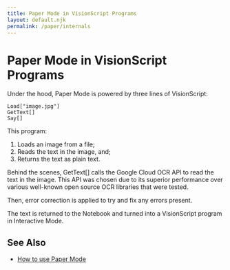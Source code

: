 ```yaml
---
title: Paper Mode in VisionScript Programs
layout: default.njk
permalink: /paper/internals
---
```


# Paper Mode in VisionScript Programs

Under the hood, Paper Mode is powered by three lines of VisionScript:

```
Load["image.jpg"]
GetText[]
Say[]
```

This program:

1. Loads an image from a file;
2. Reads the text in the image, and;
3. Returns the text as plain text.

Behind the scenes, GetText[] calls the Google Cloud OCR API to read the text in the image. This API was chosen due to its superior performance over various well-known open source OCR libraries that were tested.

Then, error correction is applied to try and fix any errors present.

The text is returned to the Notebook and turned into a VisionScript program in Interactive Mode.

## See Also

- [How to use Paper Mode](/paper)